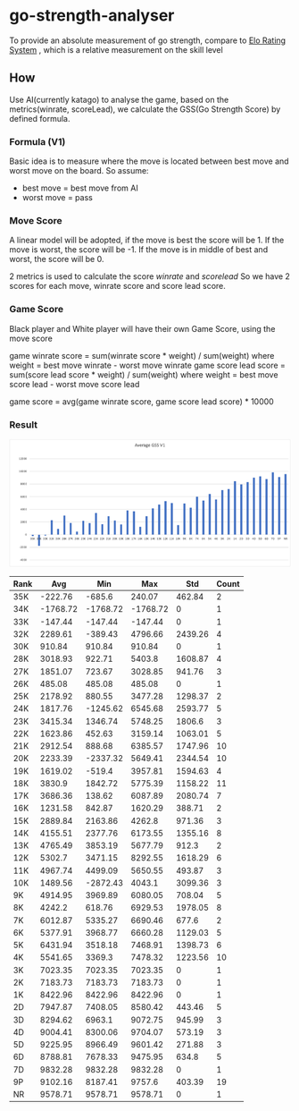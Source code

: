 # go-strength-analyser

To provide an absolute measurement of go strength, compare
to [Elo Rating System](https://en.wikipedia.org/wiki/Elo_rating_system.)
, which is a relative measurement on the skill level

## How

Use AI(currently katago) to analyse the game, based on the metrics(winrate, scoreLead), we calculate the GSS(Go Strength
Score)
by defined formula.

### Formula (V1)

Basic idea is to measure where the move is located between best move and worst move on the board. So assume:

- best move = best move from AI
- worst move = pass

### Move Score
A linear model will be adopted, if the move is best the score will be 1. If the move is worst, the score
will be -1. If the move is in middle of best and worst, the score will be 0.

2 metrics is used to calculate the score _winrate_ and _scorelead_
So we have 2 scores for each move, winrate score and score lead score.

### Game Score
Black player and White player will have their own Game Score, using the move score

game winrate score = sum(winrate score * weight) / sum(weight)
where weight = best move winrate - worst move winrate
game score lead score = sum(score lead score * weight) / sum(weight)
where weight = best move score lead - worst move score lead

game score = avg(game winrate score, game score lead score) * 10000

### Result
![img.png](formula/result/image/v1.png)

| Rank | Avg      | Min      | Max      | Std     | Count |
|------|----------|----------|----------|---------|-------|
| 35K  | -222.76  | -685.6   | 240.07   | 462.84  | 2     |
| 34K  | -1768.72 | -1768.72 | -1768.72 | 0       | 1     |
| 33K  | -147.44  | -147.44  | -147.44  | 0       | 1     |
| 32K  | 2289.61  | -389.43  | 4796.66  | 2439.26 | 4     |
| 30K  | 910.84   | 910.84   | 910.84   | 0       | 1     |
| 28K  | 3018.93  | 922.71   | 5403.8   | 1608.87 | 4     |
| 27K  | 1851.07  | 723.67   | 3028.85  | 941.76  | 3     |
| 26K  | 485.08   | 485.08   | 485.08   | 0       | 1     |
| 25K  | 2178.92  | 880.55   | 3477.28  | 1298.37 | 2     |
| 24K  | 1817.76  | -1245.62 | 6545.68  | 2593.77 | 5     |
| 23K  | 3415.34  | 1346.74  | 5748.25  | 1806.6  | 3     |
| 22K  | 1623.86  | 452.63   | 3159.14  | 1063.01 | 5     |
| 21K  | 2912.54  | 888.68   | 6385.57  | 1747.96 | 10    |
| 20K  | 2233.39  | -2337.32 | 5649.41  | 2344.54 | 10    |
| 19K  | 1619.02  | -519.4   | 3957.81  | 1594.63 | 4     |
| 18K  | 3830.9   | 1842.72  | 5775.39  | 1158.22 | 11    |
| 17K  | 3686.36  | 138.62   | 6087.89  | 2080.74 | 7     |
| 16K  | 1231.58  | 842.87   | 1620.29  | 388.71  | 2     |
| 15K  | 2889.84  | 2163.86  | 4262.8   | 971.36  | 3     |
| 14K  | 4155.51  | 2377.76  | 6173.55  | 1355.16 | 8     |
| 13K  | 4765.49  | 3853.19  | 5677.79  | 912.3   | 2     |
| 12K  | 5302.7   | 3471.15  | 8292.55  | 1618.29 | 6     |
| 11K  | 4967.74  | 4499.09  | 5650.55  | 493.87  | 3     |
| 10K  | 1489.56  | -2872.43 | 4043.1   | 3099.36 | 3     |
| 9K   | 4914.95  | 3969.89  | 6080.05  | 708.04  | 5     |
| 8K   | 4242.2   | 618.76   | 6929.53  | 1978.05 | 8     |
| 7K   | 6012.87  | 5335.27  | 6690.46  | 677.6   | 2     |
| 6K   | 5377.91  | 3968.77  | 6660.28  | 1129.03 | 5     |
| 5K   | 6431.94  | 3518.18  | 7468.91  | 1398.73 | 6     |
| 4K   | 5541.65  | 3369.3   | 7478.32  | 1223.56 | 10    |
| 3K   | 7023.35  | 7023.35  | 7023.35  | 0       | 1     |
| 2K   | 7183.73  | 7183.73  | 7183.73  | 0       | 1     |
| 1K   | 8422.96  | 8422.96  | 8422.96  | 0       | 1     |
| 2D   | 7947.87  | 7408.05  | 8580.42  | 443.46  | 5     |
| 3D   | 8294.62  | 6963.1   | 9072.75  | 945.99  | 3     |
| 4D   | 9004.41  | 8300.06  | 9704.07  | 573.19  | 3     |
| 5D   | 9225.95  | 8966.49  | 9601.42  | 271.88  | 3     |
| 6D   | 8788.81  | 7678.33  | 9475.95  | 634.8   | 5     |
| 7D   | 9832.28  | 9832.28  | 9832.28  | 0       | 1     |
| 9P   | 9102.16  | 8187.41  | 9757.6   | 403.39  | 19    |
| NR   | 9578.71  | 9578.71  | 9578.71  | 0       | 1     |